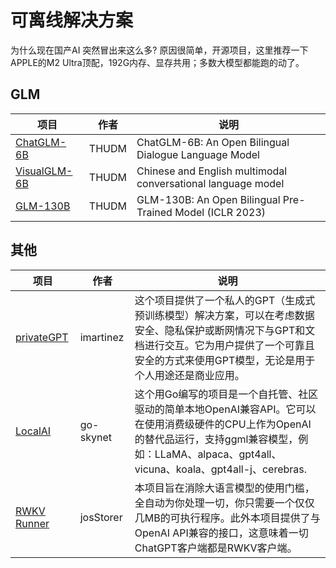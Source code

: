 #  可离线解决方案

为什么现在国产AI 突然冒出来这么多? 原因很简单，开源项目，这里推荐一下APPLE的M2 Ultra顶配，192G内存、显存共用；多数大模型都能跑的动了。

## GLM

| 项目                                                  | 作者  | 说明                                                         |
| ----------------------------------------------------- | ----- | ------------------------------------------------------------ |
| [ChatGLM-6B](https://github.com/THUDM/ChatGLM-6B)     | THUDM | ChatGLM-6B: An Open Bilingual Dialogue Language Model        |
| [VisualGLM-6B](https://github.com/THUDM/VisualGLM-6B) | THUDM | Chinese and English multimodal conversational language model |
| [GLM-130B](https://github.com/THUDM/GLM-130B)         | THUDM | GLM-130B: An Open Bilingual Pre-Trained Model (ICLR 2023)    |

## 其他

| 项目                                                    | 作者      | 说明                                                         |
| ------------------------------------------------------- | --------- | ------------------------------------------------------------ |
| [privateGPT](https://github.com/imartinez/privateGPT)   | imartinez | 这个项目提供了一个私人的GPT（生成式预训练模型）解决方案，可以在考虑数据安全、隐私保护或断网情况下与GPT和文档进行交互。它为用户提供了一个可靠且安全的方式来使用GPT模型，无论是用于个人用途还是商业应用。 |
| [LocalAI](https://github.com/go-skynet/LocalAI)         | go-skynet | 这个用Go编写的项目是一个自托管、社区驱动的简单本地OpenAI兼容API。它可以在使用消费级硬件的CPU上作为OpenAI的替代品运行，支持ggml兼容模型，例如：LLaMA、alpaca、gpt4all、vicuna、koala、gpt4all-j、cerebras. |
| [RWKV Runner](https://github.com/josStorer/RWKV-Runner) | josStorer | 本项目旨在消除大语言模型的使用门槛，全自动为你处理一切，你只需要一个仅仅几MB的可执行程序。此外本项目提供了与OpenAI API兼容的接口，这意味着一切ChatGPT客户端都是RWKV客户端。 |

